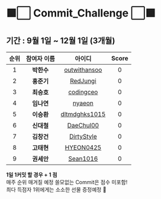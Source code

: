 # 🟩⬜️ Commit_Challenge ⬜🟩

## 기간 : 9월 1일 ~ 12월 1일 (3개월) ##
| 순위 | 참여자 이름 | 아이디 | Score |
| :------------: | :------------: | :-------------: | :-------------: |
| 1 | **박한수** | [outwithansoo](https://github.com/outwithansoo)  | 0 |
| 2 | **홍준기** | [RedJungi](https://github.com/RedJungi) | 0 |
| 3 | **최승호** | [codingceo](https://github.com/codingceo)  | 0 |
| 4 | **임나연** | [nyaeon](https://github.com/nyaeon)  | 0 |
| 5 | **이승환** | [dltmdghks1015](https://github.com/dltmdghks1015)  | 0 |
| 6 | **신대철** | [DaeChul00](https://github.com/DaeChul00)  | 0 |
| 7 | **김창건** | [DirtyStyle](https://github.com/DirtyStyle)  | 0 |
| 8 | **고태현** | [HYEON0425](https://github.com/HYEON0425)  | 0 |
| 9 | **권세안** | [Sean1016](https://github.com/Sean1016)  | 0 |


<b> 1일 1커밋 할 경우 + 1 점 </b> <br> 
매주 순위 매겨질 예정 쓸모없는 Commit은 점수 미포함! <br>
최다 득점자 1위에게는 소소한 선물 증정예정 🎁 
